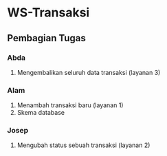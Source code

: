 # WS-Transaksi


## Pembagian Tugas

### Abda
1. Mengembalikan seluruh data transaksi (layanan 3)
### Alam
1. Menambah transaksi baru (layanan 1)
2. Skema database 
### Josep
1. Mengubah status sebuah transaksi (layanan 2)
